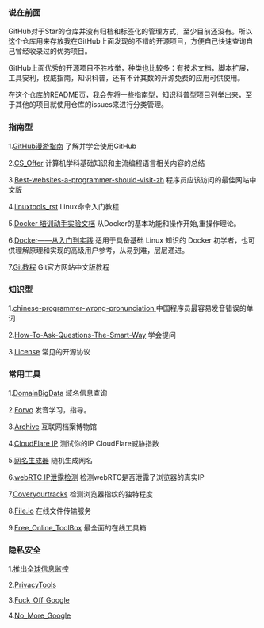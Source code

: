 ### 说在前面

GitHub对于Star的仓库并没有归档和标签化的管理方式，至少目前还没有。所以这个仓库用来存放我在GitHub上面发现的不错的开源项目，方便自己快速查询自己曾经收录过的优秀项目。

GitHub上面优秀的开源项目不胜枚举，种类也比较多：有技术文档，脚本扩展，工具安利，权威指南，知识科普，还有不计其数的开源免费的应用可供使用。

在这个仓库的README页，我会先将一些指南型，知识科普型项目列举出来，至于其他的项目就使用仓库的issues来进行分类管理。

### 指南型

1.[GitHub漫游指南](https://github.com/phodal/github )  了解并学会使用GitHub

2.[CS_Offer](https://github.com/selfboot/CS_Offer )  计算机学科基础知识和主流编程语言相关内容的总结

3.[Best-websites-a-programmer-should-visit-zh](https://github.com/tuteng/Best-websites-a-programmer-should-visit-zh)   程序员应该访问的最佳网站中文版

4.[linuxtools_rst](https://github.com/me115/linuxtools_rst)  Linux命令入门教程

5.[Docker 培训动手实验文档](https://docker-training-labs.readthedocs.io/en/latest/index.html) 从Docker的基本功能和操作开始,重操作理论。

6.[Docker——从入门到实践](https://yeasy.gitbook.io/docker_practice/) 适用于具备基础 Linux 知识的 Docker 初学者，也可供理解原理和实现的高级用户参考，从易到难，层层递进。

7.[Git教程](https://git-scm.com/book/zh/v2) Git官方网站中文版教程


### 知识型

1.[chinese-programmer-wrong-pronunciation ](https://github.com/shimohq/chinese-programmer-wrong-pronunciation)  中国程序员最容易发音错误的单词

2.[How-To-Ask-Questions-The-Smart-Way](https://github.com/ryanhanwu/How-To-Ask-Questions-The-Smart-Way)  学会提问

3.[License](https://github.com/qyxxjd/License )  常见的开源协议


### 常用工具

1.[DomainBigData](https://domainbigdata.com/)   域名信息查询

2.[Forvo](https://forvo.com/)   发音学习，指导。

3.[Archive](https://archive.org/)  互联网档案博物馆

4.[CloudFlare  IP](https://debug.skk.moe/)  测试你的IP CloudFlare威胁指数

5.[网名生成器](https://www.qmsjmfb.com/)   随机生成网名

6.[webRTC IP泄露检测](https://ip.voidsec.com/)  检测webRTC是否泄露了浏览器的真实IP

7.[Coveryourtracks](https://coveryourtracks.eff.org/)  检测浏览器指纹的独特程度

8.[File.io](https://www.file.io/)  在线文件传输服务

9.[Free_Online_ToolBox](https://www.toolfk.com/)  最全面的在线工具箱


### 隐私安全

1.[推出全球信息监控](https://prism-break.org/zh-CN/)

2.[PrivacyTools](https://www.privacytools.io/)

3.[Fuck_Off_Google](https://wiki.fuckoffgoogle.de/index.php?title=Main_Page)

4.[No_More_Google](https://nomoregoogle.com/)



